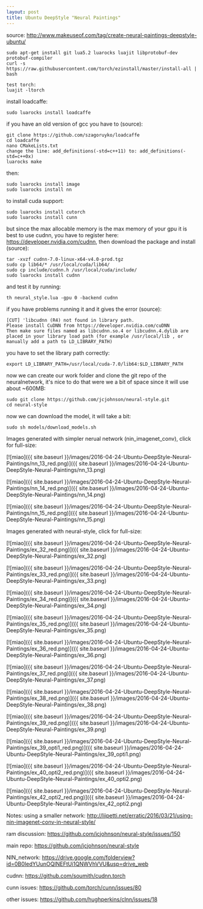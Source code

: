 ```yaml
---
layout: post
title: Ubuntu DeepStyle "Neural Paintings"
---
```


source: http://www.makeuseof.com/tag/create-neural-paintings-deepstyle-ubuntu/

    sudo apt-get install git lua5.2 luarocks luajit libprotobuf-dev protobuf-compiler
    curl -s https://raw.githubusercontent.com/torch/ezinstall/master/install-all | bash

    test torch:
    luajit -ltorch

install loadcaffe:

    sudo luarocks install loadcaffe

if you have an old version of gcc you have to (source):

    git clone https://github.com/szagoruyko/loadcaffe
    cd loadcaffe
    nano CMakeLists.txt
    change the line: add_definitions(-std=c++11) to: add_definitions(-std=c++0x)
    luarocks make

then:

    sudo luarocks install image
    sudo luarocks install nn

to install cuda support:

    sudo luarocks install cutorch
    sudo luarocks install cunn

but since the max allocable memory is the max memory of your gpu it is best to use cudnn, you have to register here: https://developer.nvidia.com/cudnn, then download the package and install (source):

    tar -xvzf cudnn-7.0-linux-x64-v4.0-prod.tgz
    sudo cp lib64/* /usr/local/cuda/lib64/
    sudo cp include/cudnn.h /usr/local/cuda/include/
    sudo luarocks install cudnn

and test it by running:

    th neural_style.lua -gpu 0 -backend cudnn

if you have problems running it and it gives the error (source):

    [CUT] 'libcudnn (R4) not found in library path.
    Please install CuDNN from https://developer.nvidia.com/cuDNN
    Then make sure files named as libcudnn.so.4 or libcudnn.4.dylib are placed in your library load path (for example /usr/local/lib , or manually add a path to LD_LIBRARY_PATH)

you have to set the library path correctly:

    export LD_LIBRARY_PATH=/usr/local/cuda-7.0/lib64:$LD_LIBRARY_PATH

now we can create our work folder and clone the git repo of the neuralnetwork,
it's nice to do that were we a bit of space since it will use about ~600MB:

    sudo git clone https://github.com/jcjohnson/neural-style.git
    cd neural-style

now we can download the model, it will take a bit:

    sudo sh models/download_models.sh

Images generated with simpler nerual network (nin_imagenet_conv), click for full-size:

[![miao]({{ site.baseurl }}/images/2016-04-24-Ubuntu-DeepStyle-Neural-Paintings/nn_13_red.png)]({{ site.baseurl }}/images/2016-04-24-Ubuntu-DeepStyle-Neural-Paintings/nn_13.png)

[![miao]({{ site.baseurl }}/images/2016-04-24-Ubuntu-DeepStyle-Neural-Paintings/nn_14_red.png)]({{ site.baseurl }}/images/2016-04-24-Ubuntu-DeepStyle-Neural-Paintings/nn_14.png)

[![miao]({{ site.baseurl }}/images/2016-04-24-Ubuntu-DeepStyle-Neural-Paintings/nn_15_red.png)]({{ site.baseurl }}/images/2016-04-24-Ubuntu-DeepStyle-Neural-Paintings/nn_15.png)

Images generated with neural-style, click for full-size:

[![miao]({{ site.baseurl }}/images/2016-04-24-Ubuntu-DeepStyle-Neural-Paintings/ex_32_red.png)]({{ site.baseurl }}/images/2016-04-24-Ubuntu-DeepStyle-Neural-Paintings/ex_32.png)

[![miao]({{ site.baseurl }}/images/2016-04-24-Ubuntu-DeepStyle-Neural-Paintings/ex_33_red.png)]({{ site.baseurl }}/images/2016-04-24-Ubuntu-DeepStyle-Neural-Paintings/ex_33.png)

[![miao]({{ site.baseurl }}/images/2016-04-24-Ubuntu-DeepStyle-Neural-Paintings/ex_34_red.png)]({{ site.baseurl }}/images/2016-04-24-Ubuntu-DeepStyle-Neural-Paintings/ex_34.png)

[![miao]({{ site.baseurl }}/images/2016-04-24-Ubuntu-DeepStyle-Neural-Paintings/ex_35_red.png)]({{ site.baseurl }}/images/2016-04-24-Ubuntu-DeepStyle-Neural-Paintings/ex_35.png)

[![miao]({{ site.baseurl }}/images/2016-04-24-Ubuntu-DeepStyle-Neural-Paintings/ex_36_red.png)]({{ site.baseurl }}/images/2016-04-24-Ubuntu-DeepStyle-Neural-Paintings/ex_36.png)

[![miao]({{ site.baseurl }}/images/2016-04-24-Ubuntu-DeepStyle-Neural-Paintings/ex_37_red.png)]({{ site.baseurl }}/images/2016-04-24-Ubuntu-DeepStyle-Neural-Paintings/ex_37.png)

[![miao]({{ site.baseurl }}/images/2016-04-24-Ubuntu-DeepStyle-Neural-Paintings/ex_38_red.png)]({{ site.baseurl }}/images/2016-04-24-Ubuntu-DeepStyle-Neural-Paintings/ex_38.png)

[![miao]({{ site.baseurl }}/images/2016-04-24-Ubuntu-DeepStyle-Neural-Paintings/ex_39_red.png)]({{ site.baseurl }}/images/2016-04-24-Ubuntu-DeepStyle-Neural-Paintings/ex_39.png)

[![miao]({{ site.baseurl }}/images/2016-04-24-Ubuntu-DeepStyle-Neural-Paintings/ex_39_opti1_red.png)]({{ site.baseurl }}/images/2016-04-24-Ubuntu-DeepStyle-Neural-Paintings/ex_39_opti1.png)

[![miao]({{ site.baseurl }}/images/2016-04-24-Ubuntu-DeepStyle-Neural-Paintings/ex_40_opti2_red.png)]({{ site.baseurl }}/images/2016-04-24-Ubuntu-DeepStyle-Neural-Paintings/ex_40_opti2.png)

[![miao]({{ site.baseurl }}/images/2016-04-24-Ubuntu-DeepStyle-Neural-Paintings/ex_42_opti2_red.png)]({{ site.baseurl }}/images/2016-04-24-Ubuntu-DeepStyle-Neural-Paintings/ex_42_opti2.png)

Notes:
using a smaller network: http://liipetti.net/erratic/2016/03/21/using-nin-imagenet-conv-in-neural-style/

ram discussion: https://github.com/jcjohnson/neural-style/issues/150

main repo: https://github.com/jcjohnson/neural-style

NIN_network: https://drive.google.com/folderview?id=0B0IedYUunOQINEFtUi1QNWVhVVU&usp=drive_web

cudnn: https://github.com/soumith/cudnn.torch

cunn issues: https://github.com/torch/cunn/issues/80

other issues: https://github.com/hughperkins/clnn/issues/18

